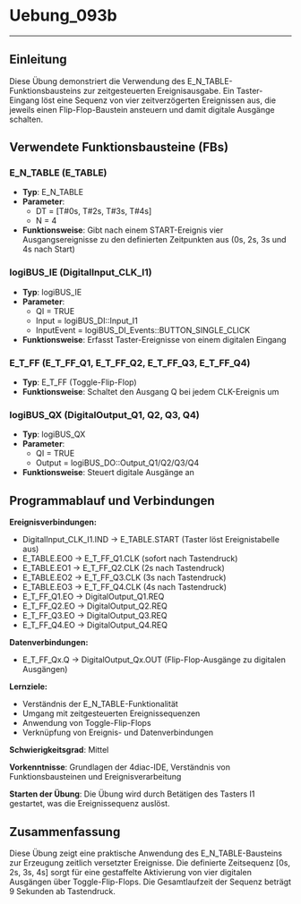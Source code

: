 # Uebung_093b

* * * * * * * * * *

## Einleitung
Diese Übung demonstriert die Verwendung des E_N_TABLE-Funktionsbausteins zur zeitgesteuerten Ereignisausgabe. Ein Taster-Eingang löst eine Sequenz von vier zeitverzögerten Ereignissen aus, die jeweils einen Flip-Flop-Baustein ansteuern und damit digitale Ausgänge schalten.

## Verwendete Funktionsbausteine (FBs)

### E_N_TABLE (E_TABLE)
- **Typ**: E_N_TABLE
- **Parameter**:
  - DT = [T#0s, T#2s, T#3s, T#4s]
  - N = 4
- **Funktionsweise**: Gibt nach einem START-Ereignis vier Ausgangsereignisse zu den definierten Zeitpunkten aus (0s, 2s, 3s und 4s nach Start)

### logiBUS_IE (DigitalInput_CLK_I1)
- **Typ**: logiBUS_IE
- **Parameter**:
  - QI = TRUE
  - Input = logiBUS_DI::Input_I1
  - InputEvent = logiBUS_DI_Events::BUTTON_SINGLE_CLICK
- **Funktionsweise**: Erfasst Taster-Ereignisse von einem digitalen Eingang

### E_T_FF (E_T_FF_Q1, E_T_FF_Q2, E_T_FF_Q3, E_T_FF_Q4)
- **Typ**: E_T_FF (Toggle-Flip-Flop)
- **Funktionsweise**: Schaltet den Ausgang Q bei jedem CLK-Ereignis um

### logiBUS_QX (DigitalOutput_Q1, Q2, Q3, Q4)
- **Typ**: logiBUS_QX
- **Parameter**:
  - QI = TRUE
  - Output = logiBUS_DO::Output_Q1/Q2/Q3/Q4
- **Funktionsweise**: Steuert digitale Ausgänge an

## Programmablauf und Verbindungen

**Ereignisverbindungen:**
- DigitalInput_CLK_I1.IND → E_TABLE.START (Taster löst Ereignistabelle aus)
- E_TABLE.EO0 → E_T_FF_Q1.CLK (sofort nach Tastendruck)
- E_TABLE.EO1 → E_T_FF_Q2.CLK (2s nach Tastendruck)
- E_TABLE.EO2 → E_T_FF_Q3.CLK (3s nach Tastendruck)
- E_TABLE.EO3 → E_T_FF_Q4.CLK (4s nach Tastendruck)
- E_T_FF_Q1.EO → DigitalOutput_Q1.REQ
- E_T_FF_Q2.EO → DigitalOutput_Q2.REQ
- E_T_FF_Q3.EO → DigitalOutput_Q3.REQ
- E_T_FF_Q4.EO → DigitalOutput_Q4.REQ

**Datenverbindungen:**
- E_T_FF_Qx.Q → DigitalOutput_Qx.OUT (Flip-Flop-Ausgänge zu digitalen Ausgängen)

**Lernziele:**
- Verständnis der E_N_TABLE-Funktionalität
- Umgang mit zeitgesteuerten Ereignissequenzen
- Anwendung von Toggle-Flip-Flops
- Verknüpfung von Ereignis- und Datenverbindungen

**Schwierigkeitsgrad**: Mittel

**Vorkenntnisse**: Grundlagen der 4diac-IDE, Verständnis von Funktionsbausteinen und Ereignisverarbeitung

**Starten der Übung**: Die Übung wird durch Betätigen des Tasters I1 gestartet, was die Ereignissequenz auslöst.

## Zusammenfassung
Diese Übung zeigt eine praktische Anwendung des E_N_TABLE-Bausteins zur Erzeugung zeitlich versetzter Ereignisse. Die definierte Zeitsequenz [0s, 2s, 3s, 4s] sorgt für eine gestaffelte Aktivierung von vier digitalen Ausgängen über Toggle-Flip-Flops. Die Gesamtlaufzeit der Sequenz beträgt 9 Sekunden ab Tastendruck.